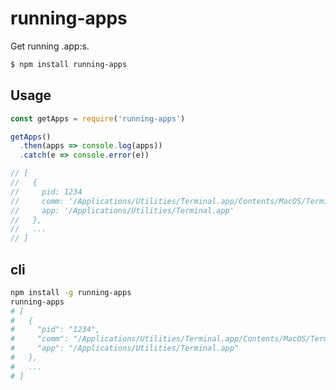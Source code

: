 # running-apps

Get running .app:s.

``` bash
$ npm install running-apps
```

## Usage

``` javascript
const getApps = require('running-apps')

getApps()
  .then(apps => console.log(apps))
  .catch(e => console.error(e))

// [
//   {
//     pid: 1234
//     comm: '/Applications/Utilities/Terminal.app/Contents/MacOS/Terminal'
//     app: '/Applications/Utilities/Terminal.app'
//   },
//   ...
// ]
```

## cli

``` bash
npm install -g running-apps
running-apps
# [
#   {
#     "pid": "1234",
#     "comm": "/Applications/Utilities/Terminal.app/Contents/MacOS/Terminal",
#     "app": "/Applications/Utilities/Terminal.app"
#   },
#   ...
# ]
```
